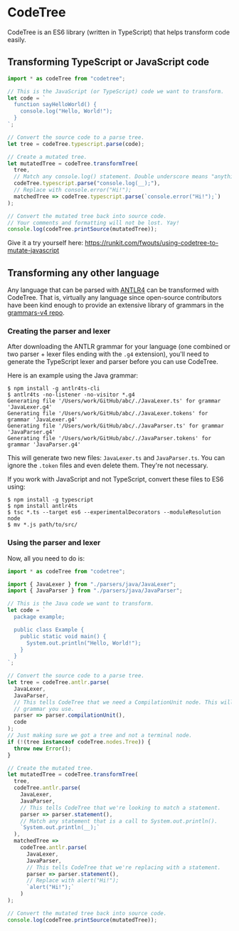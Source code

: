 # CodeTree

CodeTree is an ES6 library (written in TypeScript) that helps transform code easily.

## Transforming TypeScript or JavaScript code

```javascript
import * as codeTree from "codetree";

// This is the JavaScript (or TypeScript) code we want to transform.
let code = `
  function sayHelloWorld() {
    console.log("Hello, World!");
  }
`;

// Convert the source code to a parse tree.
let tree = codeTree.typescript.parse(code);

// Create a mutated tree.
let mutatedTree = codeTree.transformTree(
  tree,
  // Match any console.log() statement. Double underscore means "anything".
  codeTree.typescript.parse("console.log(__);"),
  // Replace with console.error("Hi!");
  matchedTree => codeTree.typescript.parse(`console.error("Hi!");`)
);

// Convert the mutated tree back into source code.
// Your comments and formatting will not be lost. Yay!
console.log(codeTree.printSource(mutatedTree));

```

Give it a try yourself here: https://runkit.com/fwouts/using-codetree-to-mutate-javascript

## Transforming any other language

Any language that can be parsed with [ANTLR4](https://github.com/antlr/antlr4) can be transformed with CodeTree. That is, virtually any language since open-source contributors have been kind enough to provide an extensive library of grammars in the [grammars-v4 repo](https://github.com/antlr/grammars-v4).

### Creating the parser and lexer

After downloading the ANTLR grammar for your language (one combined or two parser + lexer files ending with the `.g4` extension), you'll need to generate the TypeScript lexer and parser before you can use CodeTree.

Here is an example using the Java grammar:
```shell
$ npm install -g antlr4ts-cli
$ antlr4ts -no-listener -no-visitor *.g4
Generating file '/Users/work/GitHub/abc/./JavaLexer.ts' for grammar 'JavaLexer.g4'
Generating file '/Users/work/GitHub/abc/./JavaLexer.tokens' for grammar 'JavaLexer.g4'
Generating file '/Users/work/GitHub/abc/./JavaParser.ts' for grammar 'JavaParser.g4'
Generating file '/Users/work/GitHub/abc/./JavaParser.tokens' for grammar 'JavaParser.g4'
```

This will generate two new files: `JavaLexer.ts` and `JavaParser.ts`. You can ignore the `.token` files and even delete them. They're not necessary.

If you work with JavaScript and not TypeScript, convert these files to ES6 using:
```shell
$ npm install -g typescript
$ npm install antlr4ts
$ tsc *.ts --target es6 --experimentalDecorators --moduleResolution node
$ mv *.js path/to/src/
```

### Using the parser and lexer

Now, all you need to do is:
```javascript
import * as codeTree from "codetree";

import { JavaLexer } from "./parsers/java/JavaLexer";
import { JavaParser } from "./parsers/java/JavaParser";

// This is the Java code we want to transform.
let code = `
  package example;

  public class Example {
    public static void main() {
      System.out.println("Hello, World!");
    }
  }
`;

// Convert the source code to a parse tree.
let tree = codeTree.antlr.parse(
  JavaLexer,
  JavaParser,
  // This tells CodeTree that we need a CompilationUnit node. This will depend on the
  // grammar you use.
  parser => parser.compilationUnit(),
  code
);
// Just making sure we got a tree and not a terminal node.
if (!(tree instanceof codeTree.nodes.Tree)) {
  throw new Error();
}

// Create the mutated tree.
let mutatedTree = codeTree.transformTree(
  tree,
  codeTree.antlr.parse(
    JavaLexer,
    JavaParser,
    // This tells CodeTree that we're looking to match a statement.
    parser => parser.statement(),
    // Match any statement that is a call to System.out.println().
    `System.out.println(__);`
  ),
  matchedTree =>
    codeTree.antlr.parse(
      JavaLexer,
      JavaParser,
      // This tells CodeTree that we're replacing with a statement.
      parser => parser.statement(),
      // Replace with alert("Hi!");
      `alert("Hi!");`
    )
);

// Convert the mutated tree back into source code.
console.log(codeTree.printSource(mutatedTree));
```
